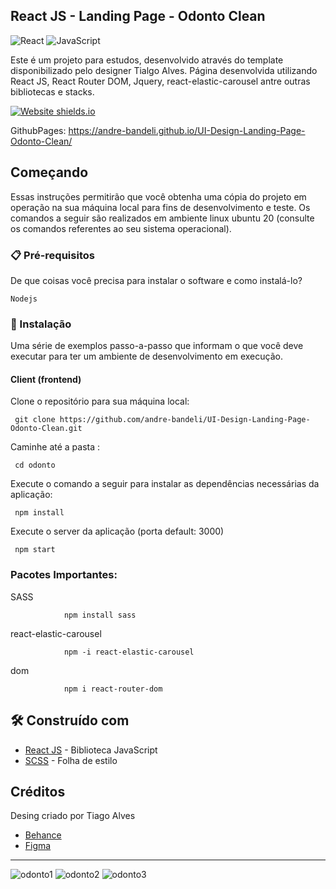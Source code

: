 ## React JS - Landing Page - Odonto Clean

![React](https://img.shields.io/badge/react-%2320232a.svg?style=for-the-badge&logo=react&logoColor=%2361DAFB)
![JavaScript](https://img.shields.io/badge/javascript-%23323330.svg?style=for-the-badge&logo=javascript&logoColor=%23F7DF1E)


Este é um projeto para estudos, desenvolvido através do template disponibilizado pelo designer Tialgo Alves. Página desenvolvida utilizando React JS, React Router DOM, Jquery, react-elastic-carousel antre outras bibliotecas e stacks.

[![Website shields.io](https://img.shields.io/website-up-down-green-red/http/shields.io.svg)](http://shields.io/)


GithubPages: https://andre-bandeli.github.io/UI-Design-Landing-Page-Odonto-Clean/

## Começando

Essas instruções permitirão que você obtenha uma cópia do projeto em operação na sua máquina local para fins de desenvolvimento e teste.
Os comandos a seguir são realizados em ambiente linux ubuntu 20 (consulte os comandos referentes ao seu sistema operacional).

### 📋 Pré-requisitos

De que coisas você precisa para instalar o software e como instalá-lo?

```
Nodejs
```

### 🔧 Instalação

Uma série de exemplos passo-a-passo que informam o que você deve executar para ter um ambiente de desenvolvimento em execução.

#### Client (frontend)
Clone o repositório para sua máquina local:
```
 git clone https://github.com/andre-bandeli/UI-Design-Landing-Page-Odonto-Clean.git
```
Caminhe até a pasta :
```
 cd odonto
```
Execute o comando a seguir para instalar as dependências necessárias da aplicação:
```
 npm install
```
Execute o server da aplicação (porta default: 3000)
```
 npm start
```

### Pacotes Importantes:

SASS

                npm install sass

react-elastic-carousel

                npm -i react-elastic-carousel

dom

                npm i react-router-dom


## 🛠️ Construído com

* [React JS](https://pt-br.reactjs.org/) - Biblioteca JavaScript
* [SCSS](https://sass-lang.com/) - Folha de estilo

## Créditos

Desing criado por Tiago Alves

- [Behance](https://www.behance.net/gallery/149465719/UI-Design-Landing-Page-Odoton-Clean)
- [Figma](https://www.figma.com/file/JPJsSVpSdpVb4QAfBOE6Ij/Landign-Page)

---
![odonto1](https://user-images.githubusercontent.com/87938869/206890220-cef91d10-aeb2-4fe3-a677-abe281bf05ab.jpg)
![odonto2](https://user-images.githubusercontent.com/87938869/206890225-24288637-deea-4ed5-ad41-14daaa238726.jpg)
![odonto3](https://user-images.githubusercontent.com/87938869/206890227-0c3d3d87-3c26-4882-9e54-28c92b13f2f0.jpg)


